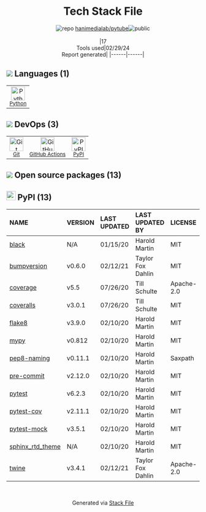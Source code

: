 <!--
&lt;--- Readme.md Snippet without images Start ---&gt;
## Tech Stack
hanimedialab/pytube is built on the following main stack:

- [Python](https://www.python.org) – Languages
- [GitHub Actions](https://github.com/features/actions) – Continuous Integration

Full tech stack [here](/techstack.md)

&lt;--- Readme.md Snippet without images End ---&gt;

&lt;--- Readme.md Snippet with images Start ---&gt;
## Tech Stack
hanimedialab/pytube is built on the following main stack:

- <img width='25' height='25' src='https://img.stackshare.io/service/993/pUBY5pVj.png' alt='Python'/> [Python](https://www.python.org) – Languages
- <img width='25' height='25' src='https://img.stackshare.io/service/11563/actions.png' alt='GitHub Actions'/> [GitHub Actions](https://github.com/features/actions) – Continuous Integration

Full tech stack [here](/techstack.md)

&lt;--- Readme.md Snippet with images End ---&gt;
-->
<div align="center">

# Tech Stack File
![](https://img.stackshare.io/repo.svg "repo") [hanimedialab/pytube](https://github.com/hanimedialab/pytube)![](https://img.stackshare.io/public_badge.svg "public")
<br/><br/>
|17<br/>Tools used|02/29/24 <br/>Report generated|
|------|------|
</div>

## <img src='https://img.stackshare.io/languages.svg'/> Languages (1)
<table><tr>
  <td align='center'>
  <img width='36' height='36' src='https://img.stackshare.io/service/993/pUBY5pVj.png' alt='Python'>
  <br>
  <sub><a href="https://www.python.org">Python</a></sub>
  <br>
  <sub></sub>
</td>

</tr>
</table>

## <img src='https://img.stackshare.io/devops.svg'/> DevOps (3)
<table><tr>
  <td align='center'>
  <img width='36' height='36' src='https://img.stackshare.io/service/1046/git.png' alt='Git'>
  <br>
  <sub><a href="http://git-scm.com/">Git</a></sub>
  <br>
  <sub></sub>
</td>

<td align='center'>
  <img width='36' height='36' src='https://img.stackshare.io/service/11563/actions.png' alt='GitHub Actions'>
  <br>
  <sub><a href="https://github.com/features/actions">GitHub Actions</a></sub>
  <br>
  <sub></sub>
</td>

<td align='center'>
  <img width='36' height='36' src='https://img.stackshare.io/service/12572/-RIWgodF_400x400.jpg' alt='PyPI'>
  <br>
  <sub><a href="https://pypi.org/">PyPI</a></sub>
  <br>
  <sub></sub>
</td>

</tr>
</table>


## <img src='https://img.stackshare.io/group.svg' /> Open source packages (13)</h2>

## <img width='24' height='24' src='https://img.stackshare.io/service/12572/-RIWgodF_400x400.jpg'/> PyPI (13)

|NAME|VERSION|LAST UPDATED|LAST UPDATED BY|LICENSE|VULNERABILITIES|
|:------|:------|:------|:------|:------|:------|
|[black](https://pypi.org/project/black)|N/A|01/15/20|Harold Martin |MIT|N/A|
|[bumpversion](https://pypi.org/project/bumpversion)|v0.6.0|02/12/21|Taylor Fox Dahlin |MIT|N/A|
|[coverage](https://pypi.org/project/coverage)|v5.5|07/26/20|Till Schulte |Apache-2.0|N/A|
|[coveralls](https://pypi.org/project/coveralls)|v3.0.1|07/26/20|Till Schulte |MIT|N/A|
|[flake8](https://pypi.org/project/flake8)|v3.9.0|02/10/20|Harold Martin |MIT|N/A|
|[mypy](https://pypi.org/project/mypy)|v0.812|02/10/20|Harold Martin |MIT|N/A|
|[pep8-naming](https://pypi.org/project/pep8-naming)|v0.11.1|02/10/20|Harold Martin |Saxpath|N/A|
|[pre-commit](https://pypi.org/project/pre-commit)|v2.12.0|02/10/20|Harold Martin |MIT|N/A|
|[pytest](https://pypi.org/project/pytest)|v6.2.3|02/10/20|Harold Martin |MIT|N/A|
|[pytest-cov](https://pypi.org/project/pytest-cov)|v2.11.1|02/10/20|Harold Martin |MIT|N/A|
|[pytest-mock](https://pypi.org/project/pytest-mock)|v3.5.1|02/10/20|Harold Martin |MIT|N/A|
|[sphinx_rtd_theme](https://pypi.org/project/sphinx_rtd_theme)|N/A|02/10/20|Harold Martin |MIT|N/A|
|[twine](https://pypi.org/project/twine)|v3.4.1|02/12/21|Taylor Fox Dahlin |Apache-2.0|N/A|

<br/>
<div align='center'>

Generated via [Stack File](https://github.com/marketplace/stack-file)
